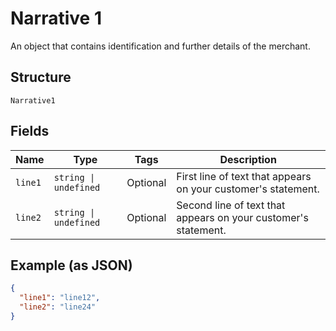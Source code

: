 
# Narrative 1

An object that contains identification and further details of the merchant.

## Structure

`Narrative1`

## Fields

| Name | Type | Tags | Description |
|  --- | --- | --- | --- |
| `line1` | `string \| undefined` | Optional | First line of text that appears on your customer's statement. |
| `line2` | `string \| undefined` | Optional | Second line of text that appears on your customer's statement. |

## Example (as JSON)

```json
{
  "line1": "line12",
  "line2": "line24"
}
```

